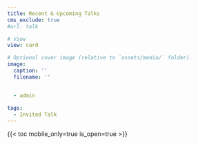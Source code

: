 ```yaml
---
title: Recent & Upcoming Talks
cms_exclude: true
#url: talk

# View
view: card

# Optional cover image (relative to `assets/media/` folder).
image:
  caption: ''
  filename: ''


  - admin

tags:
  - Invited Talk
---
```



{{< toc mobile_only=true is_open=true >}}



